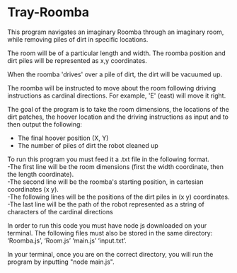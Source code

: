 # Tray-Roomba
This program navigates an imaginary Roomba through an imaginary room, while removing piles of dirt in specific locations.

The room will be of a particular length and width.  The roomba position and dirt piles will be represented as x,y coordinates.

When the roomba 'drives' over a pile of dirt, the dirt will be vacuumed up.

The roomba will be instructed to move about the room following driving instructions as cardinal directions.  For example, 'E' (east) will move it right.

The goal of the program is to take the room dimensions, the locations of the dirt patches, the hoover location and the driving instructions as input and to then output the following:
* The final hoover position (X, Y)
* The number of piles of dirt the robot cleaned up

To run this program you must feed it a .txt file in the following format.  
    -The first line will be the  room dimensions (first the width coordinate, then the length coordinate).  
    -The second line will be the roomba's starting position, in cartesian coordinates (x y).  
    -The following lines will be the positions of the dirt piles in (x y) coordinates. 
    -The last line will be the path of the robot represented as a string of characters of the cardinal directions

In order to run this code you must have node js downloaded on your terminal. The following files must also be stored in the same directory: ‘Roomba.js’, ‘Room.js’ ‘main.js’ ‘input.txt’.

In your terminal, once you are on the correct directory, you will run the program by inputting "node main.js".
